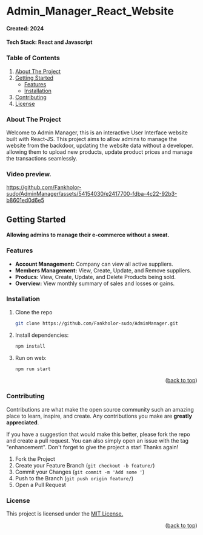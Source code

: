 # Admin_Manager_React_Website

#### Created: 2024
#### Tech Stack: React and Javascript

<!-- TABLE OF CONTENTS -->
### Table of Contents
<ol>
  <li>
    <a href="#about-the-project">About The Project</a>
  </li>
  <li>
    <a href="#getting-started">Getting Started</a>
    <ul>
      <li><a href="#features">Features</a></li>
      <li><a href="#installation">Installation</a></li>
    </ul>
  </li>
  <li><a href="#contributing">Contributing</a></li>
  <li><a href="#license">License</a></li>
</ol>


### About The Project
Welcome to Admin Manager, this is an interactive User Interface website built with React-JS. 
This project aims to allow admins to manage the website from the backdoor, updating the 
website data without a developer. allowing them to upload new products, update product prices 
and manage the transactions seamlessly.

### Video preview.
https://github.com/Fankholor-sudo/AdminManager/assets/54154030/e2417700-fdba-4c22-92b3-b8601ed0d6e5




## Getting Started
#### Allowing admins to manage their e-commerce without a sweat.

### Features
* <b>Account Management:</b> Company can view all active suppliers.
* <b>Members Management:</b> View, Create, Update, and Remove suppliers.
* <b>Producs:</b> View, Create, Update, and Delete Products being sold.
* <b>Overview:</b> View monthly summary of sales and losses or gains.


### Installation
1. Clone the repo
   ```sh
   git clone https://github.com/Fankholor-sudo/AdminManager.git
   ```
2. Install dependencies:
   ```sh
   npm install
   ```
5. Run on web:
   ```sh
   npm run start
   ```
  
<p align="right">(<a href="#top">back to top</a>)</p>

<!-- CONTRIBUTING -->

### Contributing

Contributions are what make the open source community such an amazing place to learn, inspire, and create. Any contributions you make are **greatly appreciated**.

If you have a suggestion that would make this better, please fork the repo and create a pull request. You can also simply open an issue with the tag "enhancement".
Don't forget to give the project a star! Thanks again!

1. Fork the Project
2. Create your Feature Branch (`git checkout -b feature/`)
3. Commit your Changes (`git commit -m 'Add some '`)
4. Push to the Branch (`git push origin feature/`)
5. Open a Pull Request

<!-- LICENSE -->

### License
<p>This project is licensed under the <a href="https://opensource.org/license/ecl-1-0/">MIT License.</a></p>

<p align="right">(<a href="#top">back to top</a>)</p>


